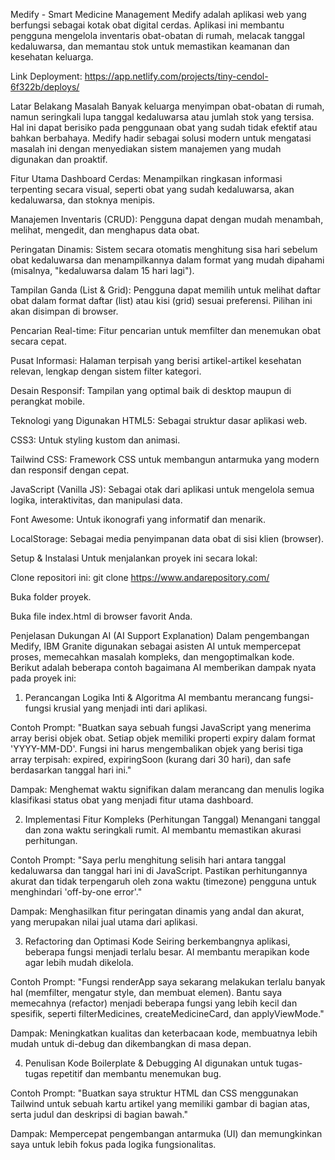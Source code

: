 Medify - Smart Medicine Management
Medify adalah aplikasi web yang berfungsi sebagai kotak obat digital cerdas. Aplikasi ini membantu pengguna mengelola inventaris obat-obatan di rumah, melacak tanggal kedaluwarsa, dan memantau stok untuk memastikan keamanan dan kesehatan keluarga.

Link Deployment: https://app.netlify.com/projects/tiny-cendol-6f322b/deploys/

Latar Belakang Masalah
Banyak keluarga menyimpan obat-obatan di rumah, namun seringkali lupa tanggal kedaluwarsa atau jumlah stok yang tersisa. Hal ini dapat berisiko pada penggunaan obat yang sudah tidak efektif atau bahkan berbahaya. Medify hadir sebagai solusi modern untuk mengatasi masalah ini dengan menyediakan sistem manajemen yang mudah digunakan dan proaktif.

Fitur Utama
Dashboard Cerdas: Menampilkan ringkasan informasi terpenting secara visual, seperti obat yang sudah kedaluwarsa, akan kedaluwarsa, dan stoknya menipis.

Manajemen Inventaris (CRUD): Pengguna dapat dengan mudah menambah, melihat, mengedit, dan menghapus data obat.

Peringatan Dinamis: Sistem secara otomatis menghitung sisa hari sebelum obat kedaluwarsa dan menampilkannya dalam format yang mudah dipahami (misalnya, "kedaluwarsa dalam 15 hari lagi").

Tampilan Ganda (List & Grid): Pengguna dapat memilih untuk melihat daftar obat dalam format daftar (list) atau kisi (grid) sesuai preferensi. Pilihan ini akan disimpan di browser.

Pencarian Real-time: Fitur pencarian untuk memfilter dan menemukan obat secara cepat.

Pusat Informasi: Halaman terpisah yang berisi artikel-artikel kesehatan relevan, lengkap dengan sistem filter kategori.

Desain Responsif: Tampilan yang optimal baik di desktop maupun di perangkat mobile.

Teknologi yang Digunakan
HTML5: Sebagai struktur dasar aplikasi web.

CSS3: Untuk styling kustom dan animasi.

Tailwind CSS: Framework CSS untuk membangun antarmuka yang modern dan responsif dengan cepat.

JavaScript (Vanilla JS): Sebagai otak dari aplikasi untuk mengelola semua logika, interaktivitas, dan manipulasi data.

Font Awesome: Untuk ikonografi yang informatif dan menarik.

LocalStorage: Sebagai media penyimpanan data obat di sisi klien (browser).

Setup & Instalasi
Untuk menjalankan proyek ini secara lokal:

Clone repositori ini: git clone https://www.andarepository.com/

Buka folder proyek.

Buka file index.html di browser favorit Anda.

Penjelasan Dukungan AI (AI Support Explanation)
Dalam pengembangan Medify, IBM Granite digunakan sebagai asisten AI untuk mempercepat proses, memecahkan masalah kompleks, dan mengoptimalkan kode. Berikut adalah beberapa contoh bagaimana AI memberikan dampak nyata pada proyek ini:

1. Perancangan Logika Inti & Algoritma
AI membantu merancang fungsi-fungsi krusial yang menjadi inti dari aplikasi.

Contoh Prompt: "Buatkan saya sebuah fungsi JavaScript yang menerima array berisi objek obat. Setiap objek memiliki properti expiry dalam format 'YYYY-MM-DD'. Fungsi ini harus mengembalikan objek yang berisi tiga array terpisah: expired, expiringSoon (kurang dari 30 hari), dan safe berdasarkan tanggal hari ini."

Dampak: Menghemat waktu signifikan dalam merancang dan menulis logika klasifikasi status obat yang menjadi fitur utama dashboard.

2. Implementasi Fitur Kompleks (Perhitungan Tanggal)
Menangani tanggal dan zona waktu seringkali rumit. AI membantu memastikan akurasi perhitungan.

Contoh Prompt: "Saya perlu menghitung selisih hari antara tanggal kedaluwarsa dan tanggal hari ini di JavaScript. Pastikan perhitungannya akurat dan tidak terpengaruh oleh zona waktu (timezone) pengguna untuk menghindari 'off-by-one error'."

Dampak: Menghasilkan fitur peringatan dinamis yang andal dan akurat, yang merupakan nilai jual utama dari aplikasi.

3. Refactoring dan Optimasi Kode
Seiring berkembangnya aplikasi, beberapa fungsi menjadi terlalu besar. AI membantu merapikan kode agar lebih mudah dikelola.

Contoh Prompt: "Fungsi renderApp saya sekarang melakukan terlalu banyak hal (memfilter, mengatur style, dan membuat elemen). Bantu saya memecahnya (refactor) menjadi beberapa fungsi yang lebih kecil dan spesifik, seperti filterMedicines, createMedicineCard, dan applyViewMode."

Dampak: Meningkatkan kualitas dan keterbacaan kode, membuatnya lebih mudah untuk di-debug dan dikembangkan di masa depan.

4. Penulisan Kode Boilerplate & Debugging
AI digunakan untuk tugas-tugas repetitif dan membantu menemukan bug.

Contoh Prompt: "Buatkan saya struktur HTML dan CSS menggunakan Tailwind untuk sebuah kartu artikel yang memiliki gambar di bagian atas, serta judul dan deskripsi di bagian bawah."

Dampak: Mempercepat pengembangan antarmuka (UI) dan memungkinkan saya untuk lebih fokus pada logika fungsionalitas.
